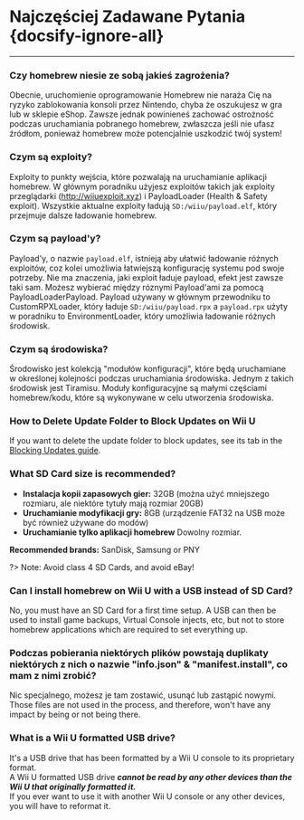 # Najczęściej Zadawane Pytania {docsify-ignore-all}
---

### Czy homebrew niesie ze sobą jakieś zagrożenia?

Obecnie, uruchomienie oprogramowanie Homebrew nie naraża Cię na ryzyko zablokowania konsoli przez Nintendo, chyba że oszukujesz w gra lub w sklepie eShop. Zawsze jednak powinieneś zachować ostrożność podczas uruchamiania pobranego homebrew, zwłaszcza jeśli nie ufasz źródłom, ponieważ homebrew może potencjalnie uszkodzić twój system!

### Czym są exploity?

Exploity to punkty wejścia, które pozwalają na uruchamianie aplikacji homebrew. W głównym poradniku użyjesz exploitów takich jak exploity przeglądarki (http://wiiuexploit.xyz) i PayloadLoader (Health & Safety exploit). Wszystkie aktualne exploity ładują `SD:/wiiu/payload.elf`, który przejmuje dalsze ładowanie homebrew.

### Czym są payload'y?

Payload'y, o nazwie `payload.elf`, istnieją aby ułatwić ładowanie różnych exploitów, coz kolei umożliwia łatwiejszą konfigurację systemu pod swoje potrzeby. Nie ma znaczenia, jaki exploit ładuje payload, efekt jest zawsze taki sam. Możesz wybierać między róznymi Payload'ami za pomocą PayloadLoaderPayload. Payload używany w głównym przewodniku to CustomRPXLoader, który ładuje `SD:/wiiu/payload.rpx` a `payload.rpx` użyty w poradniku to EnvironmentLoader, który umożliwia ładowanie różnych środowisk.

### Czym są środowiska?

Środowisko jest kolekcją "modułów konfiguracji", które będą uruchamiane w określonej kolejności podczas uruchamiania środowiska. Jednym z takich środowisk jest Tiramisu. Moduły konfiguracyjne są małymi częściami homebrew/kodu, które są wykonywane w celu utworzenia środowiska.

### How to Delete Update Folder to Block Updates on Wii U

If you want to delete the update folder to block updates, see its tab in the [Blocking Updates guide](block-updates).

### What SD Card size is recommended?

 - **Instalacja kopii zapasowych gier:** 32GB (można użyć mniejszego rozmiaru, ale niektóre tytuły mają rozmiar 20GB)
 - **Uruchamianie modyfikacji gry:** 8GB (urządzenie FAT32 na USB może być również używane do modów)
 - **Uruchamianie tylko aplikacji homebrew** Dowolny rozmiar.

**Recommended brands:** SanDisk, Samsung or PNY

?> Note: Avoid class 4 SD Cards, and avoid eBay!

### Can I install homebrew on Wii U with a USB instead of SD Card?

No, you must have an SD Card for a first time setup. A USB can then be used to install game backups, Virtual Console injects, etc, but not to store homebrew applications which are required to set everything up.

### Podczas pobierania niektórych plików powstają duplikaty niektórych z nich o nazwie "info.json" & "manifest.install", co mam z nimi zrobić?

Nic specjalnego, możesz je tam zostawić, usunąć lub zastąpić nowymi. Those files are not used in the process, and therefore, won't have any impact by being or not being there.

### What is a Wii U formatted USB drive?

It's a USB drive that has been formatted by a Wii U console to its proprietary format.  
A Wii U formatted USB drive ***cannot be read by any other devices than the Wii U that originally formatted it.***  
If you ever want to use it with another Wii U console or any other devices, you will have to reformat it.

